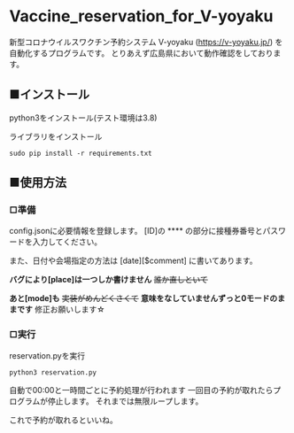 # Vaccine_reservation_for_V-yoyaku
  新型コロナウイルスワクチン予約システム V-yoyaku (https://v-yoyaku.jp/) を自動化するプログラムです。
  とりあえず広島県において動作確認をしております。

## ■インストール
python3をインストール(テスト環境は3.8)

ライブラリをインストール

```
sudo pip install -r requirements.txt
```

## ■使用方法

### □準備
config.jsonに必要情報を登録します。
[ID]の **** の部分に接種券番号とパスワードを入力してください。

また、日付や会場指定の方法は [date][$comment] に書いてあります。

__バグにより[place]は一つしか書けません__ ~~誰か直しといて~~

__あと[mode]も__  ~~実装がめんどくさくて~~ __意味をなしていませんずっと0モードのままです__
修正お願いします☆



    
### □実行
reservation.pyを実行    
```
python3 reservation.py
```

自動で00:00と一時間ごとに予約処理が行われます
一回目の予約が取れたらプログラムが停止します。
それまでは無限ループします。




これで予約が取れるといいね。 

